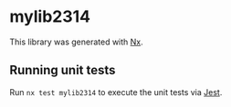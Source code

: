 # mylib2314

This library was generated with [Nx](https://nx.dev).

## Running unit tests

Run `nx test mylib2314` to execute the unit tests via [Jest](https://jestjs.io).
